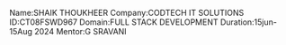 Name:SHAIK THOUKHEER
Company:CODTECH IT SOLUTIONS 
ID:CT08FSWD967
Domain:FULL STACK DEVELOPMENT 
Duration:15jun-15Aug 2024
Mentor:G SRAVANI
